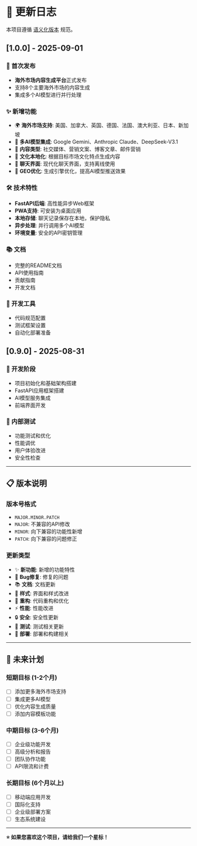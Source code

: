 # 📝 更新日志

本项目遵循 [语义化版本](https://semver.org/lang/zh-CN/) 规范。

## [1.0.0] - 2025-09-01

### 🎉 首次发布
- **海外市场内容生成平台**正式发布
- 支持8个主要海外市场的内容生成
- 集成多个AI模型进行并行处理

### ✨ 新增功能
- 🌍 **海外市场支持**: 美国、加拿大、英国、德国、法国、澳大利亚、日本、新加坡
- 🤖 **多AI模型集成**: Google Gemini、Anthropic Claude、DeepSeek-V3.1
- 📱 **内容类型**: 社交媒体、营销文案、博客文章、邮件营销
- 🎯 **文化本地化**: 根据目标市场文化特点生成内容
- 💬 **聊天界面**: 现代化聊天界面，支持离线使用
- 🔧 **GEO优化**: 生成引擎优化，提高AI模型推送效果

### 🛠️ 技术特性
- **FastAPI后端**: 高性能异步Web框架
- **PWA支持**: 可安装为桌面应用
- **本地存储**: 聊天记录保存在本地，保护隐私
- **异步处理**: 并行调用多个AI模型
- **环境变量**: 安全的API密钥管理

### 📚 文档
- 完整的README文档
- API使用指南
- 贡献指南
- 开发文档

### 🔧 开发工具
- 代码规范配置
- 测试框架设置
- 自动化部署准备

## [0.9.0] - 2025-08-31

### 🚧 开发阶段
- 项目初始化和基础架构搭建
- FastAPI应用框架搭建
- AI模型服务集成
- 前端界面开发

### 🔄 内部测试
- 功能测试和优化
- 性能调优
- 用户体验改进
- 安全性检查

---

## 📋 版本说明

### 版本号格式
- `MAJOR.MINOR.PATCH`
- `MAJOR`: 不兼容的API修改
- `MINOR`: 向下兼容的功能性新增
- `PATCH`: 向下兼容的问题修正

### 更新类型
- ✨ **新功能**: 新增的功能特性
- 🐛 **Bug修复**: 修复的问题
- 📚 **文档**: 文档更新
- 🎨 **样式**: 界面和样式改进
- 🔧 **重构**: 代码重构和优化
- ⚡ **性能**: 性能改进
- 🔒 **安全**: 安全性更新
- 🧪 **测试**: 测试相关更新
- 🚀 **部署**: 部署和构建相关

---

## 🔮 未来计划

### 短期目标 (1-2个月)
- [ ] 添加更多海外市场支持
- [ ] 集成更多AI模型
- [ ] 优化内容生成质量
- [ ] 添加内容模板功能

### 中期目标 (3-6个月)
- [ ] 企业级功能开发
- [ ] 高级分析和报告
- [ ] 团队协作功能
- [ ] API限流和计费

### 长期目标 (6个月以上)
- [ ] 移动端应用开发
- [ ] 国际化支持
- [ ] 企业级部署方案
- [ ] 生态系统建设

---

**⭐ 如果您喜欢这个项目，请给我们一个星标！**
